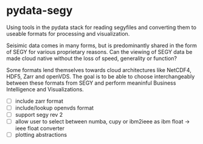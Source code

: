 # pydata-segy

Using tools in the pydata stack for reading segyfiles and converting them to useable formats for processing and visualization.

Seisimic data comes in many forms, but is predominantly shared in the form of SEGY for various proprietary reasons. Can the viewing of SEGY data be made cloud native without the loss of speed, generality or function?

Some formats lend themselves towards cloud architectures like NetCDF4, HDF5, Zarr and openVDS. The goal is to be able to choose interchangeably between these formats from SEGY and perform meaninful Business Intelligence and Visualizations.

- [ ] include zarr format
- [ ] include/lookup openvds format
- [ ] support segy rev 2
- [ ] allow user to select between numba, cupy or ibm2ieee as ibm float -> ieee float converter
- [ ] plotting abstractions
